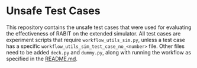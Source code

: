 # Unsafe Test Cases

This repository contains the unsafe test cases that were used for evaluating the effectiveness of RABIT on the extended simulator. All test cases are experiment scripts that require `workflow_utils_sim.py`, unless a test case has a specific `workflow_utils_sim_test_case_no_<number>` file. Other files need to be added `deck.py` and  `dummy.py`, along with running the workflow as specified in the [README.md](../simulator_workflow/README.md). 